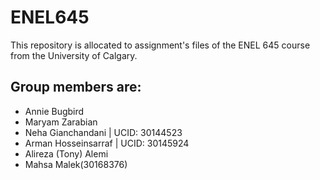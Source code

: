 # ENEL645
This repository is allocated to assignment's files of the ENEL 645 course from the University of Calgary.
## Group members are:
- Annie Bugbird
- Maryam Zarabian
- Neha Gianchandani | UCID: 30144523
- Arman Hosseinsarraf | UCID: 30145924
- Alireza (Tony) Alemi
- Mahsa Malek(30168376)
